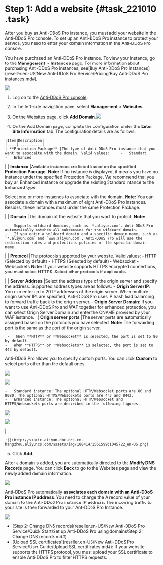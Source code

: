 # Step 1: Add a website {#task_221010 .task}

After you buy an Anti-DDoS Pro instance, you must add your website in the Anti-DDoS Pro console. To set up an Anti-DDoS Pro instance to protect your service, you need to enter your domain information in the Anti-DDoS Pro console.

You have purchased an Anti-DDoS Pro instance. To view your instance, go to the **Management** \> **Instances** page. For more information about purchasing Anti-DDoS Pro instances, see[Buy Anti-DDoS Pro instances](reseller.en-US/New Anti-DDoS Pro Service/Pricing/Buy Anti-DDoS Pro instances.md#).

![](http://static-aliyun-doc.oss-cn-hangzhou.aliyuncs.com/assets/img/188414/156159950945786_en-US.png)

1.   Log on to the [Anti-DDoS Pro console](https://partners-yundunnext.console.aliyun.com/?p=ddoscoo#/domain). 
2.   In the left-side navigation pane, select **Management** \> **Websites**. 
3.   On the Websites page, click **Add Domain**.![](http://static-aliyun-doc.oss-cn-hangzhou.aliyuncs.com/assets/img/188414/156159950945721_en-US.png)

  
4.   On the Add Domain page, complete the configuration under the **Enter Site Information** tab. The configuration details are as follows: 

    |Item|Description|
    |----|-----------|
    | **Protection Package** |The type of Anti-DDoS Pro instance that you want to assocaite with the domain. Valid values:     -   Standard
    -   Enhanced
 |
    | **Instance** |Available instances are listed based on the specified **Protection Package**. **Note:** If no instance is displayed, it means you have no instance under the specified Protection Package. We recommend that you buy an Enhanced instance or upgrade the existing Standard intance to the Enhanced type.

 Select one or more instacnes to associate with the domain. **Note:** You can associate a domain with a maximum of eight Anti-DDoS Pro instances. Besides, these instances must under the same Protection Package.

 |
    | **Domain** |The domain of the website that you want to protect. **Note:** 

    -   Supports wildcard domains, such as `*.aliyun.com`. Anti-DDoS Pro automatically matches all subdomains for the wildcard domain.
    -   If you enter a wildcard domain and a specific domain name, such as `*.aliyun.com` and `www.aliyun.com`, Anti-DDoS Pro will use the redirection rules and protections policies of the specific domain name.
 |
    | **Protocol** |The protocols supported by your website. Valid values:     -   HTTP \(Selected by default\)
    -   HTTPS \(Selected by default\)
    -   Websocket
    -   Websockets
 **Note:** If your website supports HTTPS encrypted connections, you must select HTTPS. Select other protocols if applicable.

 |
    | **Server Address** |Select the address type of the origin server and specify the address. Supported address types are as follows:     -    **Origin Server IP**: You can enter up to 20 IP addresses of the origin server. When multiple origin server IPs are specified, Anti-DDoS Pro uses IP hash load balancing to forward traffic back to the origin server.
    -    **Origin Server Domain**: If you want to use Anti-DDoS Pro and WAF together for enhanced protection, you can select Origin Server Domain and enter the CNAME provided by your WAF instance.
 |
    | **Origin server ports** |The server ports are automatically assigned based on the protocols you have selected. **Note:** The forwarding port is the same as the port of the origin server.

     -   When **HTTP** or **Websocket** is selected, the port is set to 80 by default.
    -   When **HTTPS** or **Websockets** is selected, the port is set to 443 by default.
 Anti-DDoS Pro allows you to specify custom ports. You can click **Custom** to select ports other than the default ones.

![](http://static-aliyun-doc.oss-cn-hangzhou.aliyuncs.com/assets/img/188414/156159951045781_en-US.png)

![](http://static-aliyun-doc.oss-cn-hangzhou.aliyuncs.com/assets/img/188414/156159951045782_en-US.png)

    -   Standard instance: The optional HTTP/Websocket ports are 80 and 8080. The optional HTTPS/Websockets ports are 443 and 8443.
    -   Enhanced instance: The optional HTTP/Websocket and HTTPS/Websockets ports are described in the following figures.

![](http://static-aliyun-doc.oss-cn-hangzhou.aliyuncs.com/assets/img/188414/156159951045783_en-US.png)

![](http://static-aliyun-doc.oss-cn-hangzhou.aliyuncs.com/assets/img/188414/156159951049775_en-US.png)

 |

    ![](http://static-aliyun-doc.oss-cn-hangzhou.aliyuncs.com/assets/img/188414/156159951045722_en-US.png)

5.   Click **Add**. 

After a domain is added, you are automatically directed to the **Modify DNS Records** page. You can click **Back** to go to the Websites page and view the newly added domain information.

![](http://static-aliyun-doc.oss-cn-hangzhou.aliyuncs.com/assets/img/188414/156159951145724_en-US.png)

Anti-DDoS Pro automatically **associates each domain with an Anti-DDoS Pro instance IP address**. You need to change the A record value of your domain to the Anti-DDoS Pro instance IP address. The incoming traffic to your site is then forwarded to your Ant-DDoS Pro Instance.

![](http://static-aliyun-doc.oss-cn-hangzhou.aliyuncs.com/assets/img/188414/156159951145725_en-US.png)

-    [Step 2: Change DNS records](reseller.en-US/New Anti-DDoS Pro Service/Quick Start/Set up Anti-DDoS Pro using domains/Step 2: Change DNS records.md#) 
-    [Upload SSL certificates](reseller.en-US/New Anti-DDoS Pro Service/User Guide/Upload SSL certificates.md#): If your website supports the HTTPS protocol, you must upload your SSL certificate to enable Anti-DDoS Pro to filter HTTPS requests.

